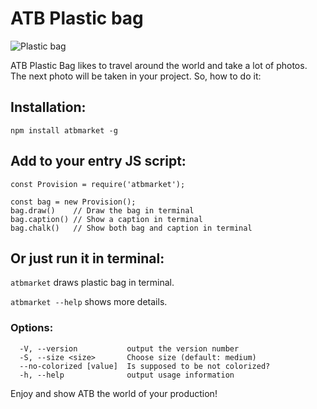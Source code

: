 # ATB Plastic bag

![Plastic bag](http://www.comserv.com.ua/images/stories/klienty/12.jpg)

ATB Plastic Bag likes to travel around the world and take a lot of photos. The next photo will be taken in your project. So, how to do it:
## Installation:

```
npm install atbmarket -g
```

## Add to your entry JS script:

```
const Provision = require('atbmarket');

const bag = new Provision();
bag.draw()    // Draw the bag in terminal
bag.caption() // Show a caption in terminal
bag.chalk()   // Show both bag and caption in terminal
```

## Or just run it in terminal:

`atbmarket` draws plastic bag in terminal.

`atbmarket --help` shows more details.

### Options:

```
  -V, --version           output the version number
  -S, --size <size>       Choose size (default: medium)
  --no-colorized [value]  Is supposed to be not colorized?
  -h, --help              output usage information
```

Enjoy and show ATB the world of your production!
